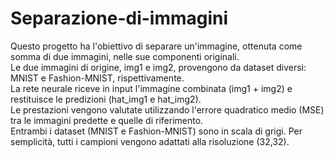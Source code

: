 # Separazione-di-immagini
Questo progetto ha l'obiettivo di separare un'immagine, ottenuta come somma di due immagini, nelle sue componenti originali.<br>
Le due immagini di origine, img1 e img2, provengono da dataset diversi: MNIST e Fashion-MNIST, rispettivamente.<br>
La rete neurale riceve in input l'immagine combinata (img1 + img2) e restituisce le predizioni (hat_img1 e hat_img2).<br>
Le prestazioni vengono valutate utilizzando l'errore quadratico medio (MSE) tra le immagini predette e quelle di riferimento.<br>
Entrambi i dataset (MNIST e Fashion-MNIST) sono in scala di grigi. Per semplicità, tutti i campioni vengono adattati alla risoluzione (32,32).
